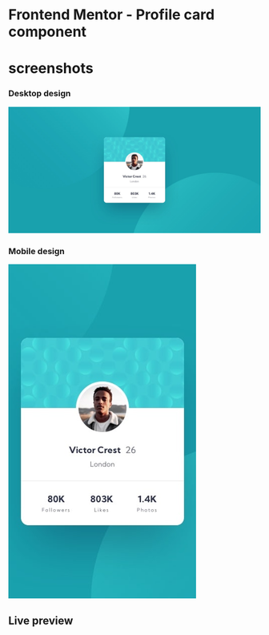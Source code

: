 # Frontend Mentor - Profile card component
# screenshots
### Desktop design
![desktop design](/design/desktop-design.jpg)
### Mobile design
![Mobile design](/design/mobile-design.jpg) 

## Live preview